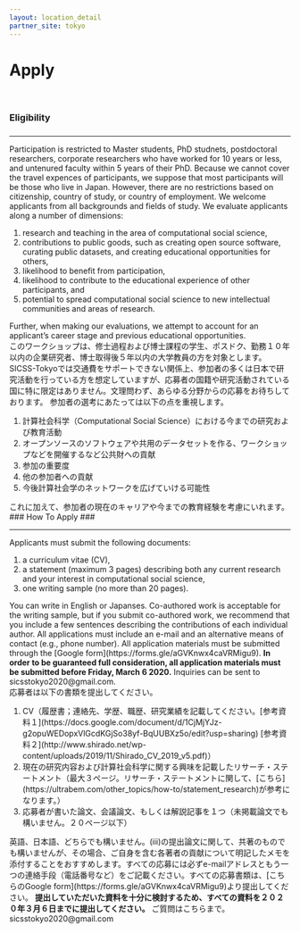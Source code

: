 ```yaml
---
layout: location_detail
partner_site: tokyo
---
```


<h1 class="display-4">Apply</h1>
<br />

### Eligibility
### <a name="eligibility"></a>

---

Participation is restricted to Master students, PhD studnets, postdoctoral researchers, corporate researchers who have worked for 10 years or less, and untenured faculty within 5 years of their PhD. Because we cannot cover the travel expences of participants, we suppose that most participants will be those who live in Japan. However, there are no restrictions based on citizenship, country of study, or country of employment. We welcome applicants from all backgrounds and fields of study. We evaluate applicants along a number of dimensions:
<ol>
  <li>research and teaching in the area of computational social science,</li>
  <li>contributions to public goods, such as creating open source software, curating public datasets, and creating educational opportunities for others,</li>
  <li>likelihood to benefit from participation,</li>
  <li>likelihood to contribute to the educational experience of other participants, and</li>
  <li>potential to spread computational social science to new intellectual communities and areas of research.</li>
</ol>
Further, when making our evaluations, we attempt to account for an applicant’s career stage and previous educational opportunities.
<br />
このワークショップは、修士過程および博士課程の学生、ポスドク、勤務１０年以内の企業研究者、博士取得後５年以内の大学教員の方を対象とします。SICSS-Tokyoでは交通費をサポートできない関係上、参加者の多くは日本で研究活動を行っている方を想定していますが、応募者の国籍や研究活動されている国に特に限定はありません。文理問わず、あらゆる分野からの応募をお待ちしております。
参加者の選考にあたっては以下の点を重視します。
<ol>
  <li>計算社会科学（Computational Social Science）における今までの研究および教育活動</li>
  <li>オープンソースのソフトウェアや共用のデータセットを作る、ワークショップなどを開催するなど公共財への貢献</li>
  <li>参加の重要度</li>
  <li>他の参加者への貢献</li>
  <li>今後計算社会学のネットワークを広げていける可能性</li>
</ol>
これに加えて、参加者の現在のキャリアや今までの教育経験を考慮にいれます。

<br />
### How To Apply
### <a name="how_to_apply"></a>

---

Applicants must submit the following documents:
<ol>
  <li>a curriculum vitae (CV),</li>
  <li>a statement (maximum 3 pages) describing both any current research and your interest in computational social science,</li>
  <li>one writing sample (no more than 20 pages).</li>
</ol>
You can write in English or Japanses. Co-authored work is acceptable for the writing sample, but if you submit co-authored work, we recommend that you include a few sentences describing the contributions of each individual author. All applications must include an e-mail and an alternative means of contact (e.g., phone number). All application materials must be submitted through the [Google form](https://forms.gle/aGVKnwx4caVRMigu9).
<b>In order to be guaranteed full consideration, all application materials must be submitted before Friday, March 6 2020.</b>
Inquiries can be sent to sicsstokyo2020@gmail.com.
<br />
応募者は以下の書類を提出してください。
<ol>
  <li>CV（履歴書；連絡先、学歴、職歴、研究業績を記載してください。[参考資料１](https://docs.google.com/document/d/1CjMjYJz-g2opuWEDopxVlGcdKGjSo38yf-BqUUBXz5o/edit?usp=sharing) [参考資料２](http://www.shirado.net/wp-content/uploads/2019/11/Shirado_CV_2019_v5.pdf)）</li>
  <li>現在の研究内容および計算社会科学に関する興味を記載したリサーチ・ステートメント（最大３ページ。リサーチ・ステートメントに関して、[こちら](https://ultrabem.com/other_topics/how-to/statement_research)が参考になります。）</li>
  <li>応募者が書いた論文、会議論文、もしくは解説記事を１つ（未掲載論文でも構いません。２０ページ以下）</li>
 </ol>
英語、日本語、どちらでも構いません。(iii)の提出論文に関して、共著のものでも構いませんが、その場合、ご自身を含む各著者の貢献について明記したメモを添付することをおすすめします。すべての応募には必ずe-mailアドレスともう一つの連絡手段（電話番号など）をご記載ください。すべての応募書類は、[こちらのGoogle form](https://forms.gle/aGVKnwx4caVRMigu9)より提出してください。
<b>提出していただいた資料を十分に検討するため、すべての資料を２０２０年３月６日までに提出してください。</b>
ご質問はこちらまで。sicsstokyo2020@gmail.com
